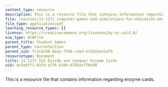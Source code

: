 ```yaml
---
content_type: resource
description: This is a resource file that contains information regarding enzyme cards.
file: /courses/11-127j-computer-games-and-simulations-for-education-and-exploration-spring-2015/ec5e6ff102fde7f6b3446783acf78a90_MIT11_127JS15_DC_enzyme.pdf
file_type: application/pdf
learning_resource_types: []
license: https://creativecommons.org/licenses/by-nc-sa/4.0/
ocw_type: OCWFile
parent_title: Student Games
parent_type: CourseSection
parent_uid: 7c3cdcb8-8ea1-7296-cda3-ec9241ee1af9
resourcetype: Document
title: 11.127J S15 Divide and Conquer Enzyme Cards
uid: ec5e6ff1-02fd-e7f6-b344-6783acf78a90
---
```

This is a resource file that contains information regarding enzyme cards.